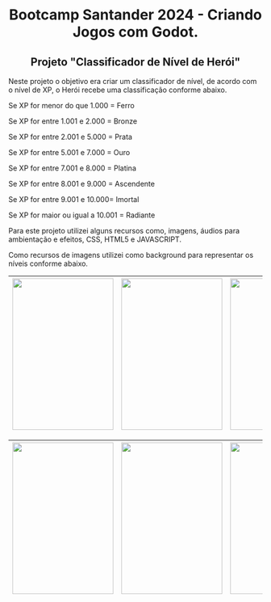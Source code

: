 <center><h1>Bootcamp Santander 2024 - Criando Jogos com Godot.</h1></center>
<center> <h2>Projeto "Classificador de Nível de Herói"</h2></center>

Neste projeto o objetivo era criar um classificador de nível, de acordo com o nível de XP, o Herói recebe uma classificação conforme abaixo.

<p> Se XP for menor do que 1.000 = Ferro</p>
<p> Se XP for entre 1.001 e 2.000 = Bronze</p>
<p> Se XP for entre 2.001 e 5.000 = Prata</p>
<p> Se XP for entre 5.001 e 7.000 = Ouro</p>
<p> Se XP for entre 7.001 e 8.000 = Platina</p>
<p> Se XP for entre 8.001 e 9.000 = Ascendente</p>
<p> Se XP for entre 9.001 e 10.000= Imortal</p>
<p> Se XP for maior ou igual a 10.001 = Radiante</p>

Para este projeto utilizei alguns recursos como, imagens, áudios para ambientação e efeitos, CSS, HTML5 e JAVASCRIPT.

Como recursos de imagens utilizei como background para representar os níveis conforme abaixo.

| <img height="300" width="200" src="https://github.com/murilomunhao/dio-desafio-nivel-de-heroi/assets/7818593/6423a5bd-c33b-4c42-ba0a-17bb291c2bc7"> | <img height="300" width="200" src="https://github.com/murilomunhao/dio-desafio-nivel-de-heroi/assets/7818593/a940b3db-ac95-4da5-9ca7-cb1b3c0bd3e8"> | <img height="300" width="200"  src="https://github.com/murilomunhao/dio-desafio-nivel-de-heroi/assets/7818593/35ec88c0-99eb-4f69-924a-86889d0e6a52"> | <img height="300" width="200" src="https://github.com/murilomunhao/dio-desafio-nivel-de-heroi/assets/7818593/7aaa7773-306d-435a-88bb-7d1d2d606e97">|
|:---:|:---:|:---:|:---:|

| <img height="300" width="200" src="https://github.com/murilomunhao/dio-desafio-nivel-de-heroi/assets/7818593/9b755fa7-a773-469e-942a-e5de729f92c7"> | <img height="300" width="200" src="https://github.com/murilomunhao/dio-desafio-nivel-de-heroi/assets/7818593/9bbdcb95-ddbd-4875-980d-b6f0e4b5d000"> | <img height="300" width="200"  src="https://github.com/murilomunhao/dio-desafio-nivel-de-heroi/assets/7818593/2b6c6389-0322-4f58-a2e2-431e968ed468"> | <img height="300" width="200" src="https://github.com/murilomunhao/dio-desafio-nivel-de-heroi/assets/7818593/1e345c4b-8ca5-4171-93c5-e19bfcbc0875">|
|:---:|:---:|:---:|:---:|



